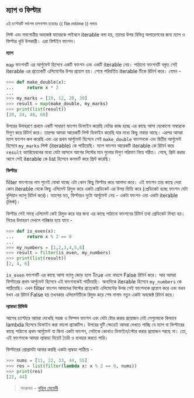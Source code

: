 ## ম্যাপ ও ফিল্টার

<sub> এই চ্যাপ্টারটি সর্বশেষ হালনাগাদ হয়েছেঃ {{ file.mtime }} সময়ে </sub>

লিস্ট এবং সমগোত্রীয় অবজেক্ট যাদেরকে পাইথনে iterable বলা হয়, তাদের উপর বিভিন্ন অপারেশনের জন্য ম্যাপ ও ফিল্টার খুবি উপকারী। এরা বিল্টইন ফাংশন।

**ম্যাপ**

```map``` ফাংশনটি এর আর্গুমেন্ট হিসেবে একটি ফাংশন এবং একটি iterable নেয়। পাঠানো ফাংশনটি বস্তুত সেই iterable এর প্রত্যেকটি এলিমেন্টের উপর প্রয়োগ হয়। শেষে পরিবর্তিত iterable টিকে রিটার্ন করে। যেমন - 

```python
>>> def make_double(x):
...     return x * 2
...
>>> my_marks = [10, 12, 20, 30]
>>> result = map(make_double, my_marks)
>>> print(list(result))
[20, 24, 40, 60]
```

উপরের উদাহরণে প্রথমে একটি সাধারণ ফাংশন ডিফাইন করেছি যেটার কাজ হচ্ছে এর কাছে আসা যেকোনো নাম্বারকে দিগুণ করে রিটার্ন করে। তারপর আমরা আরেকটি লিস্ট ডিফাইন করেছি যার মধ্যে কিছু নাম্বার আছে। এরপর আমরা ম্যাপ ফাংশন কল করেছি এবং এর প্রথম আর্গুমেন্ট হিসেবে সেই ```make_double``` ফাংশনকে এবং দ্বিতীয় আর্গুমেন্ট হিসেবে ```my_marks``` লিস্ট (iterable) কে পাঠিয়েছি। ম্যাপ ফাংশন আরেকটি iterable কে রিটার্ন করে ```result``` ভ্যারিয়েবলের মধ্যে যেটা আসলে আগের লিস্টের মান গুলোর দিগুণ পরিমাণ নিয়ে গঠিত। শেষে, প্রিন্ট করার আগে সেই iterable কে list হিসেবে কনভার্ট করে প্রিন্ট করেছি।

**ফিল্টার**

filter ফাংশনের নাম শুনেই বোঝা যাচ্ছে এটা কোন কিছু ফিল্টার করে আলাদা করে। এই ফাংশন তার কাছে দেয়া কোন iterable থেকে কিছু এলিমেন্ট রিমুভ করে একটা প্রেডিকেট এর উপর ভিত্তি করে (প্রেডিকেট হচ্ছে ফাংশন যেটা বুলিয়ান ভ্যালু রিটার্ন করে)। ম্যাপের মত, ফিল্টারও দুটো আর্গুমেন্ট নেয় - একটা ফাংশন এবং একটা iterable (লিস্ট)।

ফিল্টার সেই সমস্থ এলিমেন্ট কেই রিমুভ করে যার জন্য এর কাছে পাঠানো ফাংশনের রিটার্ন তথা প্রেডিকেট মিথ্যা হয়। নিচের উদাহরণ দেখলে পরিষ্কার হয়ে যাবে - 

```python
>>> def is_even(x):
...     return x % 2 == 0
...
>>> my_numbers = [1,2,3,4,5,6]
>>> result = filter(is_even, my_numbers)
>>> print(list(result))
[2, 4, 6]
```

```is_even``` ফাংশনটি এর কাছে আসা ভ্যালু জোড় হলে True এবং নাহলে False রিটার্ন করে। আর আমরা ফিল্টারের প্রথম আর্গুমেন্ট হিসেবে এই ফাংশনকেই পাঠিয়েছি। অন্যদিকে iterable হিসেবে ```my_numbers``` কে পাঠিয়েছি। এখন filter ফাংশন আমাদের লিস্টের প্রত্যেকটা এলিমেন্টের উপর সেই ফাংশনকে প্রয়োগ করে এবং যখন যখন এর রিটার্ন False হয় তখনকার এলিমেন্টটিকে রিমুভ করে শেষ নাগাদ নতুন একটা অবজেক্ট রিটার্ন করে।

**ল্যাম্বডা রিভিউ** 

আগের চ্যাপ্টারে আমরা দেখেছি সহজ ও সিম্পল ফাংশন এবং যেটা ষ্টোর করার প্রয়োজন নেই সেগুলোকে কিভাবে lambda হিসেবে ডিফাইন করা ভালো প্র্যাকটিস। উপরের দুটি ক্ষেত্রেই আমরা দেখতে পাচ্ছি যে ম্যাপ বা ফিল্টারের কাছে পাঠানো প্রথম আর্গুমেন্ট যা কিনা একটা ফাংশন, সেটাকে কোথাও ডিফাইন/স্টোর করার প্রয়োজন পরছে না। তো, এই ফাংশনকে আমরা ল্যাম্বডা দিয়েই তৈরি ও ব্যবহার করতে পারি। 

ফিল্টারের প্রোগ্রামটা আবার করছি একটা ল্যম্বডা পাঠিয়ে - 

```python
>>> nums = [11, 22, 33, 44, 55]
>>> res = list(filter(lambda x: x % 2 == 0, nums))
>>> print(res)
[22, 44]
```

>  সংকলন - [নুহিল মেহেদী](https://nuhil.net)